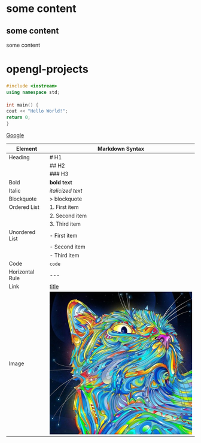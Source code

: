 # some content
## some content
some content
# opengl-projects
```cpp
#include <iostream>
using namespace std;

int main() {
cout << "Hello World!";
return 0;
}
```

[Google](https://google.com)


| Element        | Markdown Syntax                 |
|----------------|---------------------------------|
| Heading        | # H1                            |
|                | ## H2                           |
|                | ### H3                          |
| Bold           | **bold text**                   |
| Italic         | *italicized text*               |
| Blockquote     | > blockquote                    |
| Ordered List   | 1. First item                   |
|                | 2. Second item                  |
|                | 3. Third item                   |
| Unordered List | - First item                    |
|                | - Second item                   |
|                | - Third item                    |
| Code           | `code`                          |
| Horizontal Rule| ---                             |
| Link           | [title](https://www.example.com) |
| Image          | ![s-a inclus imaginea](img.jpg) |





